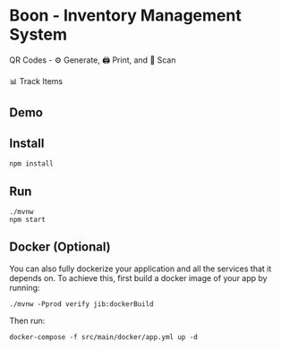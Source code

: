 # Boon - Inventory Management System

QR Codes - :gear: Generate, :printer: Print, and :mag_right: Scan

:bar_chart: Track Items

## Demo

## Install

    npm install

## Run

    ./mvnw
    npm start

## Docker (Optional)

You can also fully dockerize your application and all the services that it depends on.
To achieve this, first build a docker image of your app by running:

    ./mvnw -Pprod verify jib:dockerBuild

Then run:

    docker-compose -f src/main/docker/app.yml up -d

